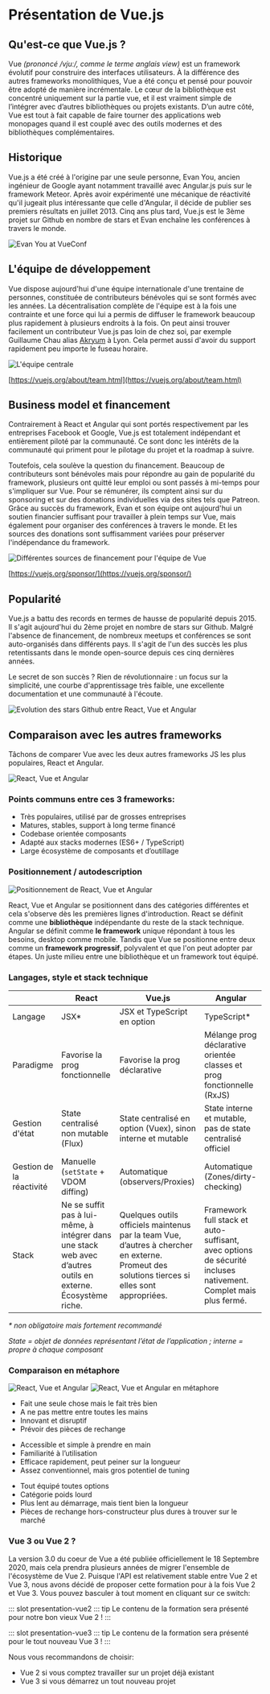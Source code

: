 # Présentation de Vue.js

## Qu'est-ce que Vue.js ?

Vue *(prononcé /vjuː/, comme le terme anglais view)* est un framework évolutif pour construire des interfaces utilisateurs. À la différence des autres frameworks monolithiques, Vue a été conçu et pensé pour pouvoir être adopté de manière incrémentale. Le cœur de la bibliothèque est concentré uniquement sur la partie vue, et il est vraiment simple de l’intégrer avec d’autres bibliothèques ou projets existants. D’un autre côté, Vue est tout à fait capable de faire tourner des applications web monopages quand il est couplé avec des outils modernes et des bibliothèques complémentaires.

## Historique
Vue.js a été créé à l'origine par une seule personne, Evan You, ancien ingénieur de Google ayant notamment travaillé avec Angular.js puis sur le framework Meteor. Après avoir expérimenté une mécanique de réactivité qu'il jugeait plus intéressante que celle d'Angular, il décide de publier ses premiers résultats en juillet 2013. Cinq ans plus tard, Vue.js est le 3ème projet sur Github en nombre de stars et Evan enchaîne les conférences à travers le monde.

![Evan You at VueConf](../../assets/evanyou.jpg)


## L'équipe de développement
Vue dispose aujourd'hui d'une équipe internationale d'une trentaine de personnes, constituée de contributeurs bénévoles qui se sont formés avec les années. La décentralisation complète de l'équipe est à la fois une contrainte et une force qui lui a permis de diffuser le framework beaucoup plus rapidement à plusieurs endroits à la fois. On peut ainsi trouver facilement un contributeur Vue.js pas loin de chez soi, par exemple Guillaume Chau alias [Akryum](https://twitter.com/akryum) à Lyon. Cela permet aussi d'avoir du support rapidement peu importe le fuseau horaire.

![L'équipe centrale](../../assets/team.jpg)

[https://vuejs.org/about/team.html](https://vuejs.org/about/team.html)

## Business model et financement

Contrairement à React et Angular qui sont portés respectivement par les entreprises Facebook et Google, Vue.js est totalement indépendant et entièrement piloté par la communauté. Ce sont donc les intérêts de la communauté qui priment pour le pilotage du projet et la roadmap à suivre.

Toutefois, cela soulève la question du financement. Beaucoup de contributeurs sont bénévoles mais pour répondre au gain de popularité du framework, plusieurs ont quitté leur emploi ou sont passés à mi-temps pour s'impliquer sur Vue. Pour se rémunérer, ils comptent ainsi sur du sponsoring et sur des donations individuelles via des sites tels que Patreon. Grâce au succès du framework, Evan et son équipe ont aujourd'hui un soutien financier suffisant pour travailler à plein temps sur Vue, mais également pour organiser des conférences à travers le monde. Et les sources des donations sont suffisamment variées pour préserver l'indépendance du framework.

![Différentes sources de financement pour l'équipe de Vue](../../assets/financement.jpg)

[https://vuejs.org/sponsor/](https://vuejs.org/sponsor/)

## Popularité
Vue.js a battu des records en termes de hausse de popularité depuis 2015. Il s'agit aujourd'hui du 2ème projet en nombre de stars sur Github. Malgré l'absence de financement, de nombreux meetups et conférences se sont auto-organisés dans différents pays. Il s'agit de l'un des succès les plus retentissants dans le monde open-source depuis ces cinq dernières années.

Le secret de son succès ? Rien de révolutionnaire : un focus sur la simplicité, une courbe d'apprentissage très faible, une excellente documentation et une communauté à l'écoute.

![Evolution des stars Github entre React, Vue et Angular](../../assets/popularite.jpg)

## Comparaison avec les autres frameworks
Tâchons de comparer Vue avec les deux autres frameworks JS les plus populaires, React et Angular.

![React, Vue et Angular](../../assets/react-vue-angular.jpg)

### Points communs entre ces 3 frameworks:
- Très populaires, utilisé par de grosses entreprises
- Matures, stables, support à long terme financé
- Codebase orientée composants
- Adapté aux stacks modernes (ES6+ / TypeScript)
- Large écosystème de composants et d’outillage

### Positionnement / autodescription

![Positionnement de React, Vue et Angular](../../assets/autodescription.jpg)

React, Vue et Angular se positionnent dans des catégories différentes et cela s'observe dès les premières lignes d'introduction. React se définit comme une **bibliothèque** indépendante du reste de la stack technique. Angular se définit comme **le framework** unique répondant à tous les besoins, desktop comme mobile. Tandis que Vue se positionne entre deux comme un **framework progressif**, polyvalent et que l'on peut adopter par étapes. Un juste milieu entre une bibliothèque et un framework tout équipé.

### Langages, style et stack technique
|               | React	      | Vue.js	         | Angular       |
|---------------|-------------|------------------|---------------|
Langage         |	JSX*    | JSX et TypeScript en option	| TypeScript* |
Paradigme       | Favorise la prog fonctionnelle | Favorise la prog déclarative	| Mélange prog déclarative orientée classes et prog fonctionnelle (RxJS) |
Gestion d'état	| State centralisé non mutable (Flux) |	State centralisé en option (Vuex), sinon interne et mutable	| State interne et mutable, pas de state centralisé officiel |
Gestion de la réactivité | Manuelle (`setState` + VDOM diffing) | Automatique (observers/Proxies) | Automatique (Zones/dirty-checking) |
Stack |	Ne se suffit pas à lui-même, à intégrer dans une stack web avec d’autres outils en externe. Écosystème riche. |	Quelques outils officiels maintenus par la team Vue, d’autres à chercher en externe. Promeut des solutions tierces si elles sont appropriées.	| Framework full stack et auto-suffisant, avec options de sécurité incluses nativement. Complet mais plus fermé. |

*\* non obligatoire mais fortement recommandé*

*State = objet de données représentant l’état de l’application ; interne = propre à chaque composant*

### Comparaison en métaphore


![React, Vue et Angular](../../assets/react-vue-angular.jpg)
![React, Vue et Angular en métaphore](../../assets/react-vue-angular-metaphore.jpg)

<div class="cols">
<div class="col">

- Fait une seule chose mais le fait très bien
- A ne pas mettre entre toutes les mains
- Innovant et disruptif
- Prévoir des pièces de rechange

</div>
<div class="col">

- Accessible et simple à prendre en main
- Familiarité à l’utilisation
- Efficace rapidement, peut peiner sur la longueur
- Assez conventionnel, mais gros potentiel de tuning

</div>
<div class="col">

- Tout équipé toutes options
- Catégorie poids lourd
- Plus lent au démarrage, mais tient bien la longueur
- Pièces de rechange hors-constructeur plus dures à trouver sur le marché

</div>
</div>


### Vue 3 ou Vue 2 ?

La version 3.0 du coeur de Vue a été publiée officiellement le 18 Septembre 2020, mais cela prendra plusieurs années de migrer l'ensemble de l'écosystème de Vue 2. Puisque l'API est relativement stable entre Vue 2 et Vue 3, nous avons décidé de proposer cette formation pour à la fois Vue 2 et Vue 3. Vous pouvez basculer à tout moment en cliquant sur ce switch:

<VueVersionSwitch slotKey="presentation" />

::: slot presentation-vue2
::: tip
Le contenu de la formation sera présenté pour notre bon vieux Vue 2 !
:::

::: slot presentation-vue3
::: tip
Le contenu de la formation sera présenté pour le tout nouveau Vue 3 !
:::

Nous vous recommandons de choisir:
- Vue 2 si vous comptez travailler sur un projet déjà existant
- Vue 3 si vous démarrez un tout nouveau projet